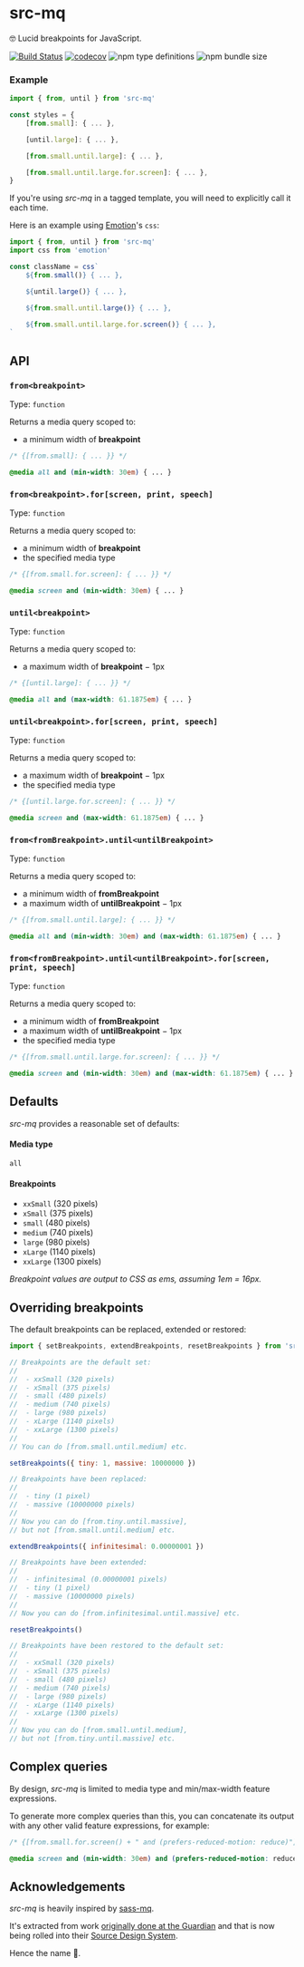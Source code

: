 # src-mq

🤓 Lucid breakpoints for JavaScript.

[![Build Status](https://travis-ci.com/alpha4eva/src-mq.svg?branch=master)](https://travis-ci.com/alpha4eva/src-mq)
[![codecov](https://codecov.io/gh/alpha4eva/src-mq/branch/master/graph/badge.svg)](https://codecov.io/gh/alpha4eva/src-mq)
![npm type definitions](https://img.shields.io/npm/types/src-mq)
![npm bundle size](https://img.shields.io/bundlephobia/minzip/src-mq)

### Example

```js
import { from, until } from 'src-mq'

const styles = {
	[from.small]: { ... },

	[until.large]: { ... },

	[from.small.until.large]: { ... },

	[from.small.until.large.for.screen]: { ... },
}
```

If you're using _src-mq_ in a tagged template, you will need to explicitly call it each time. 

Here is an example using [Emotion](https://emotion.sh)'s `css`:

```js
import { from, until } from 'src-mq'
import css from 'emotion'

const className = css`
	${from.small()} { ... },

	${until.large()} { ... },

	${from.small.until.large()} { ... },

	${from.small.until.large.for.screen()} { ... },
`
```

## API

### `from<breakpoint>`

Type: `function`

Returns a media query scoped to:

- a minimum width of **breakpoint**

```scss
/* {[from.small]: { ... }} */

@media all and (min-width: 30em) { ... }
```

### `from<breakpoint>.for[screen, print, speech]`

Type: `function`

Returns a media query scoped to:

- a minimum width of **breakpoint**
- the specified media type

```scss
/* {[from.small.for.screen]: { ... }} */

@media screen and (min-width: 30em) { ... }
```

### `until<breakpoint>`

Type: `function`

Returns a media query scoped to:

- a maximum width of **breakpoint** − 1px

```scss
/* {[until.large]: { ... }} */

@media all and (max-width: 61.1875em) { ... }
```

### `until<breakpoint>.for[screen, print, speech]`

Type: `function`

Returns a media query scoped to:

- a maximum width of **breakpoint** − 1px
- the specified media type

```scss
/* {[until.large.for.screen]: { ... }} */

@media screen and (max-width: 61.1875em) { ... }
```

### `from<fromBreakpoint>.until<untilBreakpoint>`

Type: `function`

Returns a media query scoped to:

- a minimum width of **fromBreakpoint**
- a maximum width of **untilBreakpoint** − 1px

```scss
/* {[from.small.until.large]: { ... }} */

@media all and (min-width: 30em) and (max-width: 61.1875em) { ... }
```

### `from<fromBreakpoint>.until<untilBreakpoint>.for[screen, print, speech]`

Type: `function`

Returns a media query scoped to:

- a minimum width of **fromBreakpoint**
- a maximum width of **untilBreakpoint** − 1px
- the specified media type

```scss
/* {[from.small.until.large.for.screen]: { ... }} */

@media screen and (min-width: 30em) and (max-width: 61.1875em) { ... }
```

## Defaults

_src-mq_ provides a reasonable set of defaults:

#### Media type

`all`

#### Breakpoints

- `xxSmall` (320 pixels)
- `xSmall` (375 pixels)
- `small` (480 pixels)
- `medium` (740 pixels)
- `large` (980 pixels)
- `xLarge` (1140 pixels)
- `xxLarge` (1300 pixels)

_Breakpoint values are output to CSS as ems, assuming 1em = 16px._

## Overriding breakpoints

The default breakpoints can be replaced, extended or restored:

```js
import { setBreakpoints, extendBreakpoints, resetBreakpoints } from 'src-mq'

// Breakpoints are the default set:
//
// 	- xxSmall (320 pixels)
// 	- xSmall (375 pixels)
// 	- small (480 pixels)
// 	- medium (740 pixels)
// 	- large (980 pixels)
// 	- xLarge (1140 pixels)
// 	- xxLarge (1300 pixels)
//
// You can do [from.small.until.medium] etc.

setBreakpoints({ tiny: 1, massive: 10000000 })

// Breakpoints have been replaced:
//
// 	- tiny (1 pixel)
// 	- massive (10000000 pixels)
//
// Now you can do [from.tiny.until.massive],
// but not [from.small.until.medium] etc.

extendBreakpoints({ infinitesimal: 0.00000001 })

// Breakpoints have been extended:
//
// 	- infinitesimal (0.00000001 pixels)
// 	- tiny (1 pixel)
// 	- massive (10000000 pixels)
//
// Now you can do [from.infinitesimal.until.massive] etc.

resetBreakpoints()

// Breakpoints have been restored to the default set:
//
// 	- xxSmall (320 pixels)
// 	- xSmall (375 pixels)
// 	- small (480 pixels)
// 	- medium (740 pixels)
// 	- large (980 pixels)
// 	- xLarge (1140 pixels)
// 	- xxLarge (1300 pixels)
//
// Now you can do [from.small.until.medium],
// but not [from.tiny.until.massive] etc.
```

## Complex queries

By design, _src-mq_ is limited to media type and min/max-width feature expressions.

To generate more complex queries than this, you can concatenate its output with any other valid feature expressions, for example:

```scss
/* {[from.small.for.screen() + " and (prefers-reduced-motion: reduce)"]: { ... }} */

@media screen and (min-width: 30em) and (prefers-reduced-motion: reduce) { ... }
```

## Acknowledgements

_src-mq_ is heavily inspired by [sass-mq](https://github.com/sass-mq/sass-mq).

It's extracted from work [originally done at the Guardian](https://github.com/guardian/dotcom-rendering/pull/21) and that is now being rolled into their [Source Design System](https://github.com/guardian/source-components).

Hence the name 💃.
